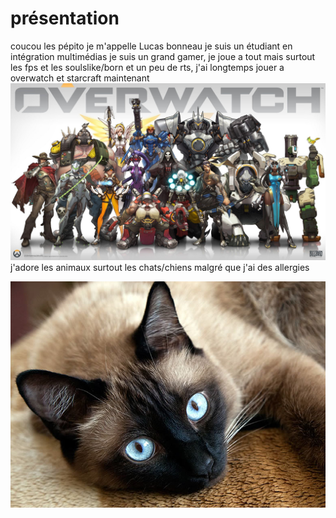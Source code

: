# présentation

coucou les pépito je m'appelle Lucas bonneau je suis un étudiant en intégration multimédias
je suis un grand gamer, je joue a tout mais surtout les fps et les soulslike/born et un peu de rts, j'ai longtemps jouer a overwatch et starcraft maintenant
![photo](overwatch_1_wallpaper.jpg)
j'adore les animaux surtout les chats/chiens malgré que j'ai des allergies

![photo](chat_siamois.jpg)
